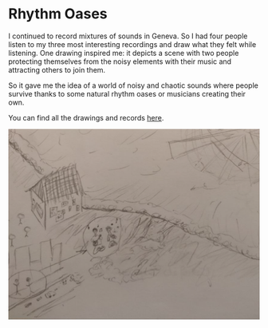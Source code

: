 # Rhythm Oases

I continued to record mixtures of sounds in Geneva. So I had four people listen to my three most interesting recordings and draw what they felt while listening. One drawing inspired me: it depicts a scene with two people protecting themselves from the noisy elements with their music and attracting others to join them.

So it gave me the idea of a world of noisy and chaotic sounds where people survive thanks to some natural rhythm oases or musicians creating their own.

You can find all the drawings and records [here](../process/observations.md#balafon-music).


<img
  src="images/2022-10-30_partOfDrawings.PNG"
  alt="Rythm Maker"
  style="display: inline-block; margin: 0 auto; width: 600px">
